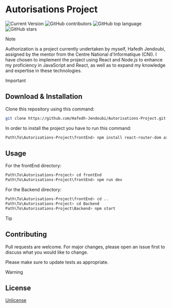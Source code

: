# Autorisations Project
![Current Version](https://img.shields.io/badge/version-v1.6-blue)
![GitHub contributors](https://img.shields.io/github/contributors/Hafedh-Jendoubi/Autorisations-Project)
![GitHub top language](https://img.shields.io/github/languages/top/Hafedh-Jendoubi/Autorisations-Project)
![GitHub stars](https://img.shields.io/github/stars/Hafedh-Jendoubi/Autorisations-Project)

> [!NOTE]
>Authorization is a project currently undertaken by myself, Hafedh Jendoubi, assigned by the mentor from the Centre National d'Informatique (CNI). I have chosen to implement the project using React and Node.js to enhance my proficiency in JavaScript and React, as well as to expand my knowledge and expertise in these technologies.

> [!IMPORTANT]
> ## Download & Installation
>
> Clone this repository using this command:
>
> ```bash
> git clone https://github.com/Hafedh-Jendoubi/Autorisations-Project.git
> ```
>
> In order to install the project you have to run this command:
>
> ```bash
> Path\To\Autorisations-Project\frontEnd> npm install react-router-dom axios bootstrap emailjs-com chart.js @react-pdf/renderer --save
> ```
>
> ## Usage
> 
> For the frontEnd directory:
> 
> ```bash
> Path\To\Autorisations-Project> cd frontEnd
> Path\To\Autorisations-Project\frontEnd> npm run dev
> ```
> 
> For the Backend directory:
> 
> ```bash
> Path\To\Autorisations-Project\frontEnd> cd ..
> Path\To\Autorisations-Project> cd Backend
> Path\To\Autorisations-Project\Backend> npm start
> ```

> [!TIP]
> ## Contributing
> 
> Pull requests are welcome. For major changes, please open an issue first
> to discuss what you would like to change.
> 
> Please make sure to update tests as appropriate.

> [!WARNING]
> ## License
> 
> [Unlicense](https://choosealicense.com/licenses/unlicense/)
